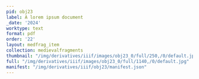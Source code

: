 ```yaml
---
pid: obj23
label: A lorem ipsum document
_date: '2024'
worktype: text
format: pdf
order: '22'
layout: medfrag_item
collection: medievalfragments
thumbnail: "/img/derivatives/iiif/images/obj23_0/full/250,/0/default.jpg"
full: "/img/derivatives/iiif/images/obj23_0/full/1140,/0/default.jpg"
manifest: "/img/derivatives/iiif/obj23/manifest.json"
---
```

